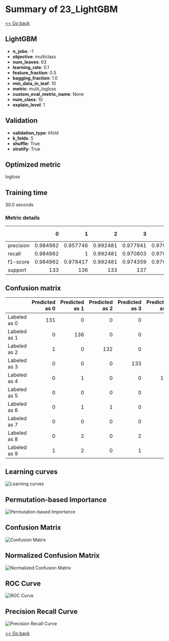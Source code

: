 # Summary of 23_LightGBM

[<< Go back](../README.md)


## LightGBM
- **n_jobs**: -1
- **objective**: multiclass
- **num_leaves**: 63
- **learning_rate**: 0.1
- **feature_fraction**: 0.5
- **bagging_fraction**: 1.0
- **min_data_in_leaf**: 10
- **metric**: multi_logloss
- **custom_eval_metric_name**: None
- **num_class**: 10
- **explain_level**: 1

## Validation
 - **validation_type**: kfold
 - **k_folds**: 5
 - **shuffle**: True
 - **stratify**: True

## Optimized metric
logloss

## Training time

30.0 seconds

### Metric details
|           |          0 |          1 |          2 |          3 |          4 |          5 |          6 |          7 |          8 |          9 |   accuracy |   macro avg |   weighted avg |   logloss |
|:----------|-----------:|-----------:|-----------:|-----------:|-----------:|-----------:|-----------:|-----------:|-----------:|-----------:|-----------:|------------:|---------------:|----------:|
| precision |   0.984962 |   0.957746 |   0.992481 |   0.977941 |   0.970588 |   0.977941 |   0.992481 |   0.956835 |   0.97619  |   0.947368 |   0.973274 |    0.973454 |       0.973423 | 0.0935454 |
| recall    |   0.984962 |   1        |   0.992481 |   0.970803 |   0.970588 |   0.977941 |   0.970588 |   0.992537 |   0.938931 |   0.933333 |   0.973274 |    0.973217 |       0.973274 | 0.0935454 |
| f1-score  |   0.984962 |   0.978417 |   0.992481 |   0.974359 |   0.970588 |   0.977941 |   0.981413 |   0.974359 |   0.957198 |   0.940299 |   0.973274 |    0.973202 |       0.973216 | 0.0935454 |
| support   | 133        | 136        | 133        | 137        | 136        | 136        | 136        | 134        | 131        | 135        |   0.973274 | 1347        |    1347        | 0.0935454 |


## Confusion matrix
|              |   Predicted as 0 |   Predicted as 1 |   Predicted as 2 |   Predicted as 3 |   Predicted as 4 |   Predicted as 5 |   Predicted as 6 |   Predicted as 7 |   Predicted as 8 |   Predicted as 9 |
|:-------------|-----------------:|-----------------:|-----------------:|-----------------:|-----------------:|-----------------:|-----------------:|-----------------:|-----------------:|-----------------:|
| Labeled as 0 |              131 |                0 |                0 |                0 |                2 |                0 |                0 |                0 |                0 |                0 |
| Labeled as 1 |                0 |              136 |                0 |                0 |                0 |                0 |                0 |                0 |                0 |                0 |
| Labeled as 2 |                1 |                0 |              132 |                0 |                0 |                0 |                0 |                0 |                0 |                0 |
| Labeled as 3 |                0 |                0 |                0 |              133 |                0 |                2 |                0 |                2 |                0 |                0 |
| Labeled as 4 |                0 |                1 |                0 |                0 |              132 |                0 |                0 |                0 |                0 |                3 |
| Labeled as 5 |                0 |                0 |                0 |                0 |                0 |              133 |                1 |                0 |                0 |                2 |
| Labeled as 6 |                0 |                1 |                1 |                0 |                1 |                0 |              132 |                0 |                1 |                0 |
| Labeled as 7 |                0 |                0 |                0 |                0 |                1 |                0 |                0 |              133 |                0 |                0 |
| Labeled as 8 |                0 |                2 |                0 |                2 |                0 |                0 |                0 |                2 |              123 |                2 |
| Labeled as 9 |                1 |                2 |                0 |                1 |                0 |                1 |                0 |                2 |                2 |              126 |

## Learning curves
![Learning curves](learning_curves.png)

## Permutation-based Importance
![Permutation-based Importance](permutation_importance.png)
## Confusion Matrix

![Confusion Matrix](confusion_matrix.png)


## Normalized Confusion Matrix

![Normalized Confusion Matrix](confusion_matrix_normalized.png)


## ROC Curve

![ROC Curve](roc_curve.png)


## Precision Recall Curve

![Precision Recall Curve](precision_recall_curve.png)



[<< Go back](../README.md)
